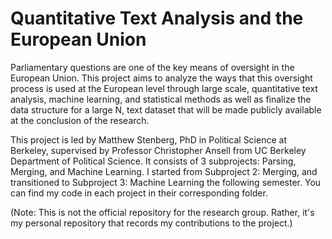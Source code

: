 # Quantitative Text Analysis and the European Union

Parliamentary questions are one of the key means of oversight in the European Union. This project aims to analyze the ways that this oversight process is used at the European level through large scale, quantitative text analysis, machine learning, and statistical methods as well as finalize the data structure for a large N, text dataset that will be made publicly available at the conclusion of the research. 

This project is led by Matthew Stenberg, PhD in Political Science at Berkeley, supervised by Professor Christopher Ansell from UC Berkeley Department of Political Science. It consists of 3 subprojects: Parsing, Merging, and Machine Learning. I started from Subproject 2: Merging, and transitioned to Subproject 3: Machine Learning the following semester. You can find my code in each project in their corresponding folder.

(Note: This is not the official repository for the research group. Rather, it's my personal repository that records my contributions to the project.)
